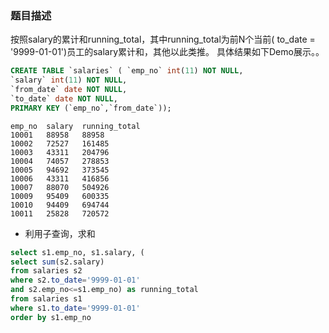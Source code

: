 ### 题目描述
按照salary的累计和running_total，其中running_total为前N个当前( to_date = '9999-01-01')员工的salary累计和，其他以此类推。 具体结果如下Demo展示。。
```sql
CREATE TABLE `salaries` ( `emp_no` int(11) NOT NULL,
`salary` int(11) NOT NULL,
`from_date` date NOT NULL,
`to_date` date NOT NULL,
PRIMARY KEY (`emp_no`,`from_date`));
```

```
emp_no	salary	running_total
10001	88958	88958
10002	72527	161485
10003	43311	204796
10004	74057	278853
10005	94692	373545
10006	43311	416856
10007	88070	504926
10009	95409	600335
10010	94409	694744
10011	25828	720572
```

* 利用子查询，求和
```sql
select s1.emp_no, s1.salary, (
select sum(s2.salary) 
from salaries s2
where s2.to_date='9999-01-01'
and s2.emp_no<=s1.emp_no) as running_total
from salaries s1
where s1.to_date='9999-01-01'
order by s1.emp_no
```


